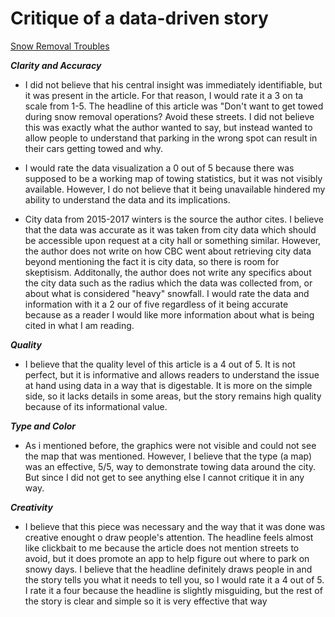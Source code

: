 # Critique of a data-driven story

[Snow Removal Troubles](https://www.cbc.ca/news/canada/montreal/parking-snow-removal-tow-1.3917747)

**_Clarity and Accuracy_**

* I did not believe that his central insight was immediately identifiable, but it was present in the article. For that reason, I would rate it a 3 on ta scale from 1-5. The headline of this article was "Don't want to get towed during snow removal operations? Avoid these streets. I did not believe this was exactly what the author wanted to say, but instead wanted to allow people to understand that parking in the wrong spot can result in their cars getting towed and why. 

* I would rate the data visualization a 0 out of 5 because there was supposed to be a working map of towing statistics, but it was not visibly available. However, I do not believe that it being unavailable hindered my ability to understand the data and its implications. 

* City data from 2015-2017 winters is the source the author cites. I believe that the data was accurate as it was taken from city data which should be accessible upon request at a city hall or something similar. However, the author does not write on how CBC went about retrieving city data beyond mentioning the fact it is city data, so there is room for skeptisism. Additonally, the author does not write any specifics about the city data such as the radius which the data was collected from, or about what is considered "heavy" snowfall. I would rate the data and information with it a 2 our of five regardless of it being accurate because as a reader I would like more information about what is being cited in what I am reading.

**_Quality_**

* I believe that the quality level of this article is a 4 out of 5. It is not perfect, but it is informative and allows readers to understand the issue at hand using data in a way that is digestable. It is more on the simple side, so it lacks details in some areas, but the story remains high quality because of its informational value. 

**_Type and Color_** 

* As i mentioned before, the graphics were not visible and could not see the map that was mentioned. However, I believe that the type (a map) was an effective, 5/5, way to demonstrate towing data around the city. But since I did not get to see anything else I cannot critique it in any way.

**_Creativity_** 

* I believe that this piece was necessary and the way that it was done was creative enought o draw people's attention. The headline feels almost like clickbait to me because the article does not mention streets to avoid, but it does promote an app to help figure out where to park on snowy days. I believe that the headline definitely draws people in and the story tells you what it needs to tell you, so I would rate it a 4 out of 5. I rate it a four because the headline is slightly misguiding, but the rest of the story is clear and simple so it is very effective that way 
